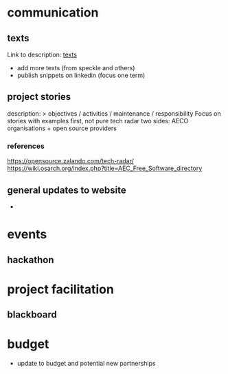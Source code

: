 # communication

## texts
Link to description: [texts](descriptions/texts.md)

- add more texts (from speckle and others)
- publish snippets on linkedin (focus one term)

## project stories

description: > objectives / activities / maintenance / responsibility
Focus on stories with examples first, not pure tech radar
two sides: AECO organisations + open source providers

### references

https://opensource.zalando.com/tech-radar/
https://wiki.osarch.org/index.php?title=AEC_Free_Software_directory

## general updates to website

-

# events

## hackathon

# project facilitation

## blackboard

# budget

- update to budget and potential new partnerships
